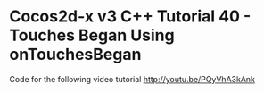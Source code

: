 Cocos2d-x v3 C++ Tutorial 40 - Touches Began Using onTouchesBegan
=================================================================

Code for the following video tutorial http://youtu.be/PQyVhA3kAnk
